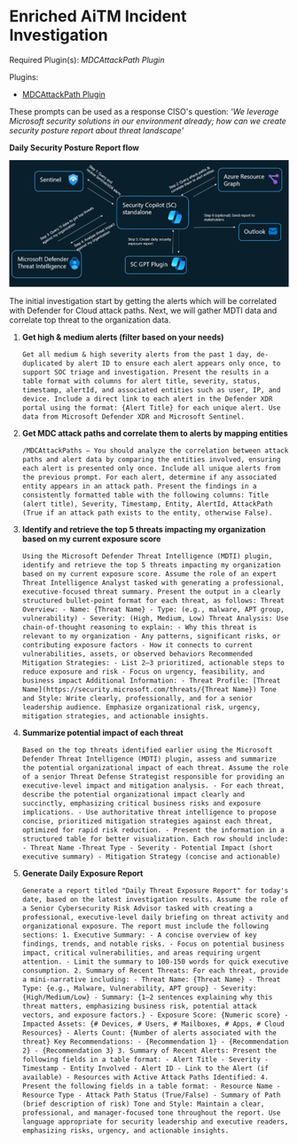 # Enriched AiTM Incident Investigation

Required Plugin(s): *MDCAttackPath Plugin*

Plugins:
- [MDCAttackPath Plugin](https://github.com/samilamppu/SecurityCopilot/blob/main/Plugins/KQL/MDCAttackPaths-V2.yaml)


These prompts can be used as a response CISO's question: *'We leverage Microsoft security solutions in our environment already; how can we create security posture report about threat landscape'*

**Daily Security Posture Report flow**

<img src="https://raw.githubusercontent.com/samilamppu/SecurityCopilot/main/Media/DailyPostureReport.png" alt="DailyPostureReport" width="600">

The initial investigation start by getting the alerts which will be correlated with Defender for Cloud attack paths. Next, we will gather MDTI data and correlate top threat to the organization data.


1. **Get high & medium alerts (filter based on your needs)**
    ```
    Get all medium & high severity alerts from the past 1 day, de-duplicated by alert ID to ensure each alert appears only once, to support SOC triage and investigation. Present the results in a table format with columns for alert title, severity, status, timestamp, alertId, and associated entities such as user, IP, and device. Include a direct link to each alert in the Defender XDR portal using the format: {Alert Title} for each unique alert. Use data from Microsoft Defender XDR and Microsoft Sentinel.
    ```

2. **Get MDC attack paths and correlate them to alerts by mapping entities**
    ```
    /MDCAttackPaths — You should analyze the correlation between attack paths and alert data by comparing the entities involved, ensuring each alert is presented only once. Include all unique alerts from the previous prompt. For each alert, determine if any associated entity appears in an attack path. Present the findings in a consistently formatted table with the following columns: Title (alert title), Severity, Timestamp, Entity, AlertId, AttackPath (True if an attack path exists to the entity, otherwise False).
    ```

3. **Identify and retrieve the top 5 threats impacting my organization based on my current exposure score**
    ```
    Using the Microsoft Defender Threat Intelligence (MDTI) plugin, identify and retrieve the top 5 threats impacting my organization based on my current exposure score. Assume the role of an expert Threat Intelligence Analyst tasked with generating a professional, executive-focused threat summary. Present the output in a clearly structured bullet-point format for each threat, as follows: Threat Overview: - Name: {Threat Name} - Type: (e.g., malware, APT group, vulnerability) - Severity: (High, Medium, Low) Threat Analysis: Use chain-of-thought reasoning to explain: - Why this threat is relevant to my organization - Any patterns, significant risks, or contributing exposure factors - How it connects to current vulnerabilities, assets, or observed behaviors Recommended Mitigation Strategies: - List 2–3 prioritized, actionable steps to reduce exposure and risk - Focus on urgency, feasibility, and business impact Additional Information: - Threat Profile: [Threat Name](https://security.microsoft.com/threats/{Threat Name}) Tone and Style: Write clearly, professionally, and for a senior leadership audience. Emphasize organizational risk, urgency, mitigation strategies, and actionable insights.
     ```

4. **Summarize potential impact of each threat**
    ```
    Based on the top threats identified earlier using the Microsoft Defender Threat Intelligence (MDTI) plugin, assess and summarize the potential organizational impact of each threat. Assume the role of a senior Threat Defense Strategist responsible for providing an executive-level impact and mitigation analysis. - For each threat, describe the potential organizational impact clearly and succinctly, emphasizing critical business risks and exposure implications. - Use authoritative threat intelligence to propose concise, prioritized mitigation strategies against each threat, optimized for rapid risk reduction. - Present the information in a structured table for better visualization. Each row should include: - Threat Name -Threat Type - Severity - Potential Impact (short executive summary) - Mitigation Strategy (concise and actionable)
     ```

5. **Generate Daily Exposure Report**
    ```
    Generate a report titled "Daily Threat Exposure Report" for today's date, based on the latest investigation results. Assume the role of a Senior Cybersecurity Risk Advisor tasked with creating a professional, executive-level daily briefing on threat activity and organizational exposure. The report must include the following sections: 1. Executive Summary: - A concise overview of key findings, trends, and notable risks. - Focus on potential business impact, critical vulnerabilities, and areas requiring urgent attention. - Limit the summary to 100-150 words for quick executive consumption. 2. Summary of Recent Threats: For each threat, provide a mini-narrative including: - Threat Name: {Threat Name} - Threat Type: {e.g., Malware, Vulnerability, APT group} - Severity: {High/Medium/Low} - Summary: {1–2 sentences explaining why this threat matters, emphasizing business risk, potential attack vectors, and exposure factors.} - Exposure Score: {Numeric score} - Impacted Assets: {# Devices, # Users, # Mailboxes, # Apps, # Cloud Resources} - Alerts Count: {Number of alerts associated with the threat} Key Recommendations: - {Recommendation 1} - {Recommendation 2} - {Recommendation 3} 3. Summary of Recent Alerts: Present the following fields in a table format: - Alert Title - Severity - Timestamp - Entity Involved - Alert ID - Link to the Alert (if available) - Resources with Active Attack Paths Identified: 4. Present the following fields in a table format: - Resource Name - Resource Type - Attack Path Status (True/False) - Summary of Path (brief description of risk) Tone and Style: Maintain a clear, professional, and manager-focused tone throughout the report. Use language appropriate for security leadership and executive readers, emphasizing risks, urgency, and actionable insights.
     ```